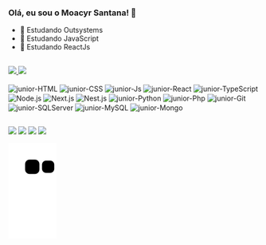 ### Olá, eu sou o Moacyr Santana! 👋

- 🌱 Estudando Outsystems
- 🌱 Estudando JavaScript
- 🌱 Estudando ReactJs

##

<div>
  <a href="https://github.com/juniorvilasboas">
    <img height="160em" src="https://github-readme-stats.vercel.app/api?username=moacyrssantana&show_icons=true&theme=dracula&include_all_commits=true&count_private=true" />
    <img height="160em" src="https://github-readme-stats.vercel.app/api/top-langs/?username=moacyrssantana&layout=compact&langs_count=16&theme=dracula" />
  </a>
</div>

<!-- https://devicon.dev/ -->
<div style="display: inline_block"><br>
  <img align="center" alt="junior-HTML" height="30" width="40" src="https://cdn.jsdelivr.net/gh/devicons/devicon/icons/html5/html5-original.svg" />
  <img align="center" alt="junior-CSS" height="30" width="40" src="https://cdn.jsdelivr.net/gh/devicons/devicon/icons/css3/css3-original.svg" />
  <img align="center" alt="junior-Js" height="30" width="40" src="https://cdn.jsdelivr.net/gh/devicons/devicon/icons/javascript/javascript-original.svg" />
  <img align="center" alt="junior-React" height="30" width="40" src="https://cdn.jsdelivr.net/gh/devicons/devicon/icons/react/react-original.svg" />
  <img align="center" alt="junior-TypeScript" height="30" width="40" src="https://cdn.jsdelivr.net/gh/devicons/devicon/icons/typescript/typescript-original.svg" />
  <img align="center" alt="Node.js" height="30 width="40px" src="https://cdn.jsdelivr.net/gh/devicons/devicon/icons/nodejs/nodejs-original.svg" />
  <img align="center" alt="Next.js" height="30 width="40px" src="https://cdn.jsdelivr.net/gh/devicons/devicon/icons/nextjs/nextjs-original-wordmark.svg" />
  <img align="center" alt="Nest.js" height="30 width="40px" src="https://cdn.jsdelivr.net/gh/devicons/devicon/icons/nestjs/nestjs-plain-wordmark.svg" />
  <img align="center" alt="junior-Python" height="30" width="40" src="https://cdn.jsdelivr.net/gh/devicons/devicon/icons/python/python-original.svg" />
  <img align="center" alt="junior-Php" height="30" width="40" src="https://cdn.jsdelivr.net/gh/devicons/devicon/icons/php/php-original.svg" />
  <img align="center" alt="junior-Git" height="30" width="40" src="https://cdn.jsdelivr.net/gh/devicons/devicon/icons/git/git-original.svg" />
  <img align="center" alt="junior-SQLServer" height="30" width="40" src="https://cdn.jsdelivr.net/gh/devicons/devicon/icons/microsoftsqlserver/microsoftsqlserver-plain.svg" />
  <img align="center" alt="junior-MySQL" height="30" width="40" src="https://cdn.jsdelivr.net/gh/devicons/devicon/icons/mysql/mysql-original.svg" />
  <img align="center" alt="junior-Mongo" height="30" width="40" src="https://cdn.jsdelivr.net/gh/devicons/devicon/icons/mongodb/mongodb-original.svg" />
</div>

##

<!-- https://dev.to/envoy_/150-badges-for-github-pnk -->
<div>
  <a href="https://www.youtube.com/channel/UCnDyM9jpUmhx2ej6R3GrLXA" target="_blank"><img src="https://img.shields.io/badge/YouTube-FF0000?style=for-the-badge&logo=youtube&logoColor=white"></a>
  <a href="https://www.instagram.com/moacyrssantana" target="_blank"><img src="https://img.shields.io/badge/Instagram-E4405F?style=for-the-badge&logo=instagram&logoColor=white"></a>
  <a href="https://www.linkedin.com/in/moacyrssantana" target="_blank"><img src="https://img.shields.io/badge/LinkedIn-0077B5?style=for-the-badge&logo=linkedin&logoColor=white"></a>
  <a href="mailto:moacyrssantana@gmail.com"><img src="https://img.shields.io/badge/Gmail-D14836?style=for-the-badge&logo=gmail&logoColor=white"></a>
  
  ![Snake animation](https://github.com/moacyrssantana/moacyrssantana/blob/output/github-contribution-grid-snake.svg)
  
</div>

